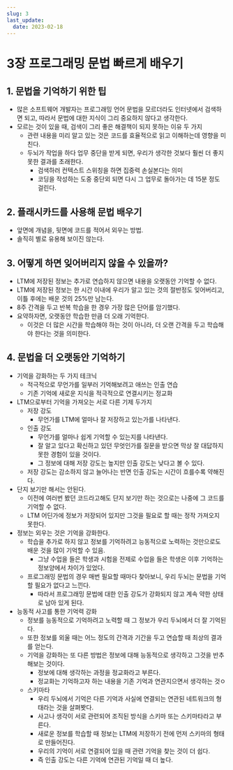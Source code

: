 ```yaml
---
slug: 3
last_update:
  date: 2023-02-18
---
```


# 3장 프로그래밍 문법 빠르게 배우기

## 1. 문법을 기억하기 위한 팁

- 많은 소프트웨어 개발자는 프로그래밍 언어 문법을 모르더라도 인터넷에서 검색하면 되고, 따라서 문법에 대한 지식이 그리 중요하지 않다고 생각한다.
- 모르는 것이 있을 때, 검색이 그리 좋은 해결책이 되지 못하는 이유 두 가지
  - 관련 내용을 미리 알고 있는 것은 코드를 효율적으로 읽고 이해하는데 영향을 미친다.
  - 두뇌가 작업을 하다 업무 중단을 받게 되면, 우리가 생각한 것보다 훨씬 더 좋지못한 결과를 초래한다.
    - 검색하러 컨텍스트 스위칭을 하면 집중력 손실본다는 의미
    - 코딩을 작성하는 도중 중단외 되면 다시 그 업무로 돌아가는 데 15분 정도 걸린다.

## 2. 플래시카드를 사용해 문법 배우기

- 앞면에 개념을, 뒷면에 코드를 적어서 외우는 방법.
- 솔직히 별로 유용해 보이진 않는다.

## 3. 어떻게 하면 잊어버리지 않을 수 있을까?

- LTM에 저장된 정보는 추가로 연습하지 않으면 내용을 오랫동안 기억할 수 없다.
- LTM에 저장된 정보는 한 시간 이내에 우리가 알고 있는 것의 절반정도 잊어버리고, 이틀 후에는 배운 것의 25%만 남는다.
- 8주 간격을 두고 반복 학습을 한 경우 가장 많은 단어를 암기했다.
- 요약하자면, 오랫동안 학습한 만큼 더 오래 기억한다.
  - 이것은 더 많은 시간을 학습해야 하는 것이 아니라, 더 오랜 간격을 두고 학습해야 한다는 것을 의미한다.

## 4. 문법을 더 오랫동안 기억하기

- 기억을 강화하는 두 가지 테크닉
  - 적극적으로 무언가를 일부러 기억해보려고 애쓰는 인출 연습
  - 기존 기억에 새로운 지식을 적극적으로 연결시키는 정교화
- LTM으로부터 기억을 가져오는 서로 다른 기제 두가지
  - 저장 강도
    - 무언가를 LTM에 얼마나 잘 저장하고 있는가를 나타낸다.
  - 인출 강도
    - 무언가를 얼마나 쉽게 기억할 수 있는지를 나타낸다.
    - 잘 알고 있다고 확신하고 있던 무엇인가를 질문을 받으면 막상 잘 대답하지 못한 경험이 있을 것이다.
    - 그 정보에 대해 저장 강도는 높지만 인출 강도는 낮다고 볼 수 있다.
  - 저장 강도는 감소하지 않고 늘어나는 반면 인출 강도는 시간이 흐를수록 약해진다.
- 단지 보기만 해서는 안된다.
  - 이전에 여러번 봤던 코드라고해도 단지 보기만 하는 것으로는 나중에 그 코드를 기억할 수 없다.
  - LTM 어딘가에 정보가 저장되어 있지만 그것을 필요로 할 때는 정작 가져오지 못한다.
- 정보는 외우는 것은 기억을 강화한다.
  - 학습을 추가로 하지 않고 정보를 기억하려고 능동적으로 노력하는 것만으로도 배운 것을 많이 기억할 수 있음.
    - 그냥 수업을 들은 학생과 시험을 전제로 수업을 들은 학생은 이후 기억하는 정보양에서 차이가 있었다.
  - 프로그래밍 문법의 경우 매번 필요할 때마다 찾아보니, 우리 두뇌는 문법을 기억할 필요가 없다고 느낀다.
    - 따라서 프로그래밍 문법에 대한 인출 강도가 강화되지 않고 계속 약한 상태로 남아 있게 된다.
- 능동적 사고를 통한 기억력 강화
  - 정보를 능동적으로 기억하려고 노력할 때 그 정보가 우리 두뇌에서 더 잘 기억된다.
  - 또한 정보를 외울 때는 어느 정도의 간격과 기간을 두고 연습할 때 최상의 결과를 얻는다.
  - 기억을 강화하는 또 다른 방법은 정보에 대해 능동적으로 생각하고 그것을 반추해보는 것이다.
    - 정보에 대해 생각하는 과정을 정교화라고 부른다.
    - 정교화는 기억하고자 하는 내용을 기존 기억과 연관지으면서 생각하는 것ㅇ
  - 스키마타
    - 우리 두뇌에서 기억은 다른 기억과 사실에 연결되는 연관된 네트워크의 형태라는 것을 살펴봣다.
    - 사고나 생각이 서로 관련되어 조직된 방식을 스키마 또는 스키마타라고 부른다.
    - 새로운 정보를 학습할 때 정보는 LTM에 저장하기 전에 먼저 스키마의 형태로 만들어진다.
    - 우리의 기억이 서로 연결되어 있을 때 관련 기억을 찾는 것이 더 쉽다.
    - 즉 인출 강도는 다른 기억에 연관된 기억일 때 더 높다.
